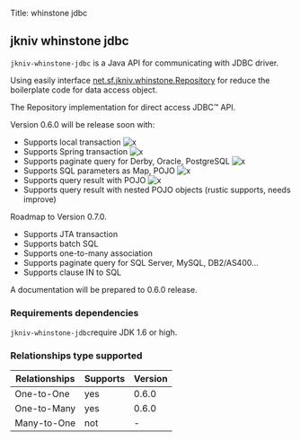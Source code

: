 Title: whinstone jdbc

jkniv whinstone jdbc
--------------------

`jkniv-whinstone-jdbc` is a Java API for communicating with JDBC driver. 

Using easily interface <a href="jkniv.sourceforge.net/apidocs/net/sf/jkniv/whinstone/Repository.html">net.sf.jkniv.whinstone.Repository</a>
for reduce the boilerplate code for data access object.

The Repository implementation for direct access JDBC™ API. 

Version 0.6.0 will be release soon with:

- Supports local transaction ![x](check.png)
- Supports Spring transaction  ![x](check.png)
- Supports paginate query for Derby, Oracle, PostgreSQL ![x](check.png)
- Supports SQL parameters as Map, POJO ![x](check.png)
- Supports query result with POJO ![x](check.png)
- Supports query result with nested POJO objects (rustic supports, needs improve)

Roadmap to Version 0.7.0.

- Supports JTA transaction
- Supports batch SQL
- Supports one-to-many association
- Supports paginate query for SQL Server, MySQL, DB2/AS400... 
- Supports clause IN to SQL


A documentation will be prepared to 0.6.0 release.

### Requirements dependencies

`jkniv-whinstone-jdbc`require JDK 1.6 or high.



### Relationships type supported

| Relationships  | Supports | Version|
| -------------- | -------- |--------|
|One-to-One      |   yes    | 0.6.0  |
|One-to-Many     |   yes    | 0.6.0  |
|Many-to-One     |   not    |   -    |


